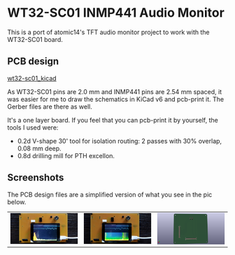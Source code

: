 # WT32-SC01 INMP441 Audio Monitor

This is a port of atomic14's TFT audio monitor project to work with the WT32-SC01 board.


## PCB design

[wt32-sc01_kicad](./wt32-sc01_kicad)

As WT32-SC01 pins are 2.0 mm and INMP441 pins are 2.54 mm spaced, it was easier for me to draw the schematics in KiCad v6 and pcb-print it. The Gerber files are there as well.

It's a one layer board. If you feel that you can pcb-print it by yourself, the tools I used were:

* 0.2d V-shape 30' tool for isolation routing: 2 passes with 30% overlap, 0.08 mm deep.
* 0.8d drilling mill for PTH excellon.


## Screenshots

The PCB design files are a simplified version of what you see in the pic below.

<table style="width:100%">
    <tr>
        <td>
            <img src="screenshots/equalizer.jpg"/>
        </td>
		<td>
            <img src="screenshots/spectrogram.jpg"/>
        </td>
        <td>
            <img src="screenshots/pcb.png"/>
        </td>
    </tr>
</table>
